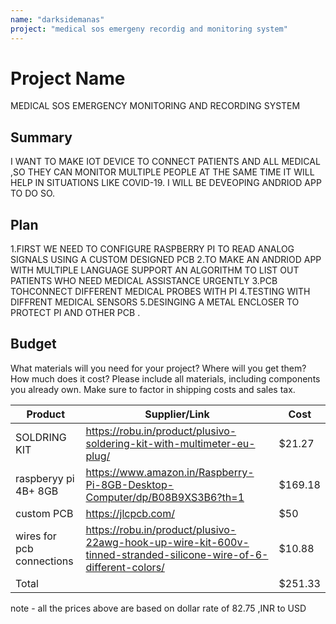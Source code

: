 ```yaml
---
name: "darksidemanas"
project: "medical sos emergeny recordig and monitoring system"
---
```


# Project Name
MEDICAL SOS EMERGENCY MONITORING AND RECORDING SYSTEM 
## Summary

I WANT TO MAKE IOT DEVICE TO CONNECT PATIENTS AND ALL MEDICAL ,SO THEY CAN MONITOR MULTIPLE PEOPLE AT THE SAME TIME IT WILL HELP IN SITUATIONS LIKE COVID-19.
I WILL BE DEVEOPING ANDRIOD APP TO DO SO.

## Plan

1.FIRST WE NEED TO CONFIGURE RASPBERRY PI TO READ ANALOG SIGNALS USING A CUSTOM DESIGNED PCB 
2.TO MAKE AN ANDRIOD APP WITH MULTIPLE LANGUAGE SUPPORT AN ALGORITHM TO LIST OUT PATIENTS WHO NEED MEDICAL ASSISTANCE URGENTLY 
3.PCB TOHCONNECT DIFFERENT MEDICAL PROBES WITH PI 
4.TESTING WITH DIFFRENT MEDICAL SENSORS 
5.DESINGING A METAL ENCLOSER TO PROTECT PI AND OTHER PCB .

## Budget

What materials will you need for your project? Where will you get them? How much does it cost? Please include all materials, including components you already own. Make sure to factor in shipping costs and sales tax.

| Product         | Supplier/Link                         | Cost   |
| --------------- | ------------------------------------- | ------ |
| SOLDRING KIT    | https://robu.in/product/plusivo-soldering-kit-with-multimeter-eu-plug/ | $21.27  |
| raspberyy pi 4B+ 8GB| https://www.amazon.in/Raspberry-Pi-8GB-Desktop-Computer/dp/B08B9XS3B6?th=1  | $169.18 |
| custom PCB      | https://jlcpcb.com/                   | $50 |
| wires for pcb connections    |    https://robu.in/product/plusivo-22awg-hook-up-wire-kit-600v-tinned-stranded-silicone-wire-of-6-different-colors/      | $10.88 |
| Total           |                                       | $251.33 |

note - all the prices above are based on dollar rate of 82.75 ,INR to USD 
